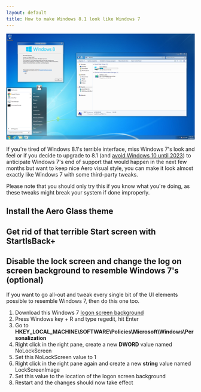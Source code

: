 ```yaml
---
layout: default
title: How to make Windows 8.1 look like Windows 7
---	
```

![](/images/8.1AeroStart.png)

If you're tired of Windows 8.1's terrible interface, miss Windows 7's look and feel or if you decide to upgrade to 8.1 (and [avoid Windows 10 until 2023](/2019/03/10/what-to-do-when-windows-7-support-ends.html)) to anticipate Windows 7's end of support that would happen in the next few months but want to keep nice Aero visual style, you can make it look almost exactly like Windows 7 with some third-party tweaks.

Please note that you should only try this if you know what you're doing, as these tweaks might break your system if done improperly.

## Install the Aero Glass theme

## Get rid of that terrible Start screen with StartIsBack+

## Disable the lock screen and change the log on screen background to resemble Windows 7's (optional)
If you want to go all-out and tweak every single bit of the UI elements possible to resemble Windows 7, then do this one too.

<ol>
<li>Download this Windows 7 <a href="/images/windows7/windows_7_logon.png" target="_blank">logon screen background</a></li>
<li>Press Windows key + R and type regedit, hit Enter</li>
<li>Go to <strong>HKEY_LOCAL_MACHINE\SOFTWARE\Policies\Microsoft\Windows\Personalization</strong></li>
<li>Right click in the right pane, create a new <strong>DWORD</strong> value named NoLockScreen</li>
<li>Set this NoLockScreen value to 1</li>
<li>Right click in the right pane again and create a new <strong>string</strong> value named LockScreenImage</li>
<li>Set this value to the location of the logon screen background</li>
<li>Restart and the changes should now take effect</li>
</ol>